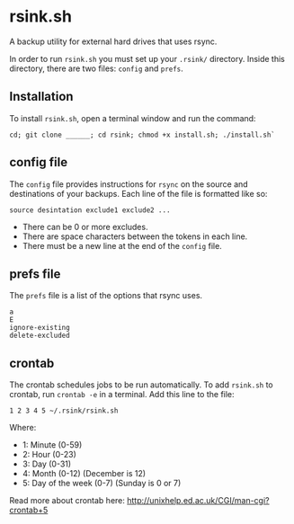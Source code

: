 # rsink.sh

A backup utility for external hard drives that uses rsync.

In order to run `rsink.sh` you must set up your `.rsink/` directory. Inside this directory, there are two files: `config` and `prefs`.

## Installation

To install `rsink.sh`, open a terminal window and run the command: 

```
cd; git clone ______; cd rsink; chmod +x install.sh; ./install.sh`
```

## config file

The `config` file provides instructions for `rsync` on the source and destinations of your backups. Each line of the file is formatted like so:

```
source desintation exclude1 exclude2 ...

```

* There can be 0 or more excludes.
* There are space characters between the tokens in each line.
* There must be a new line at the end of the `config` file.

## prefs file

The `prefs` file is a list of the options that rsync uses.

```
a
E
ignore-existing
delete-excluded

```

## crontab

The crontab schedules jobs to be run automatically. To add `rsink.sh` to crontab, run `crontab -e` in a terminal. Add this line to the file:

```
1 2 3 4 5 ~/.rsink/rsink.sh
```

Where:
* 1: Minute (0-59)
* 2: Hour (0-23)
* 3: Day (0-31)
* 4: Month (0-12) (December is 12)
* 5: Day of the week (0-7) (Sunday is 0 or 7)

Read more about crontab here: http://unixhelp.ed.ac.uk/CGI/man-cgi?crontab+5